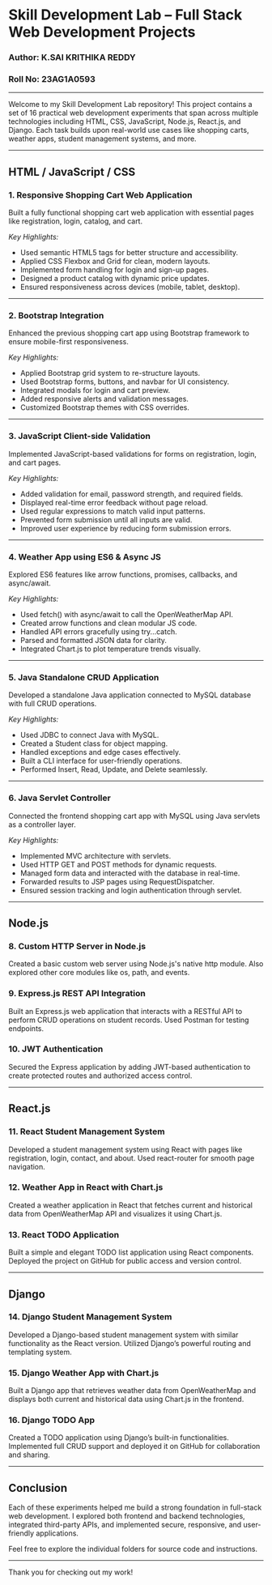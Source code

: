# Skill Development Lab – Full Stack Web Development Projects

### Author: K.SAI KRITHIKA REDDY  
### Roll No: 23AG1A0593

---

Welcome to my Skill Development Lab repository! This project contains a set of 16 practical web development experiments that span across multiple technologies including HTML, CSS, JavaScript, Node.js, React.js, and Django. Each task builds upon real-world use cases like shopping carts, weather apps, student management systems, and more.

---

##  HTML / JavaScript / CSS

### 1. Responsive Shopping Cart Web Application  
Built a fully functional shopping cart web application with essential pages like registration, login, catalog, and cart.

*Key Highlights:*
- Used semantic HTML5 tags for better structure and accessibility.
- Applied CSS Flexbox and Grid for clean, modern layouts.
- Implemented form handling for login and sign-up pages.
- Designed a product catalog with dynamic price updates.
- Ensured responsiveness across devices (mobile, tablet, desktop).

---

### 2. Bootstrap Integration  
Enhanced the previous shopping cart app using Bootstrap framework to ensure mobile-first responsiveness.

*Key Highlights:*
- Applied Bootstrap grid system to re-structure layouts.
- Used Bootstrap forms, buttons, and navbar for UI consistency.
- Integrated modals for login and cart preview.
- Added responsive alerts and validation messages.
- Customized Bootstrap themes with CSS overrides.

---

### 3. JavaScript Client-side Validation  
Implemented JavaScript-based validations for forms on registration, login, and cart pages.

*Key Highlights:*
- Added validation for email, password strength, and required fields.
- Displayed real-time error feedback without page reload.
- Used regular expressions to match valid input patterns.
- Prevented form submission until all inputs are valid.
- Improved user experience by reducing form submission errors.

---

### 4. Weather App using ES6 & Async JS  
Explored ES6 features like arrow functions, promises, callbacks, and async/await.

*Key Highlights:*
- Used fetch() with async/await to call the OpenWeatherMap API.
- Created arrow functions and clean modular JS code.
- Handled API errors gracefully using try...catch.
- Parsed and formatted JSON data for clarity.
- Integrated Chart.js to plot temperature trends visually.

---

### 5. Java Standalone CRUD Application  
Developed a standalone Java application connected to MySQL database with full CRUD operations.

*Key Highlights:*
- Used JDBC to connect Java with MySQL.
- Created a Student class for object mapping.
- Handled exceptions and edge cases effectively.
- Built a CLI interface for user-friendly operations.
- Performed Insert, Read, Update, and Delete seamlessly.

---

### 6. Java Servlet Controller  
Connected the frontend shopping cart app with MySQL using Java servlets as a controller layer.

*Key Highlights:*
- Implemented MVC architecture with servlets.
- Used HTTP GET and POST methods for dynamic requests.
- Managed form data and interacted with the database in real-time.
- Forwarded results to JSP pages using RequestDispatcher.
- Ensured session tracking and login authentication through servlet.

---

##  Node.js

### 8. Custom HTTP Server in Node.js  
Created a basic custom web server using Node.js's native http module. Also explored other core modules like os, path, and events.

### 9. Express.js REST API Integration  
Built an Express.js web application that interacts with a RESTful API to perform CRUD operations on student records. Used Postman for testing endpoints.

### 10. JWT Authentication  
Secured the Express application by adding JWT-based authentication to create protected routes and authorized access control.

---

##  React.js

### 11. React Student Management System  
Developed a student management system using React with pages like registration, login, contact, and about. Used react-router for smooth page navigation.

### 12. Weather App in React with Chart.js  
Created a weather application in React that fetches current and historical data from OpenWeatherMap API and visualizes it using Chart.js.

### 13. React TODO Application  
Built a simple and elegant TODO list application using React components. Deployed the project on GitHub for public access and version control.

---

##  Django

### 14. Django Student Management System  
Developed a Django-based student management system with similar functionality as the React version. Utilized Django’s powerful routing and templating system.

### 15. Django Weather App with Chart.js  
Built a Django app that retrieves weather data from OpenWeatherMap and displays both current and historical data using Chart.js in the frontend.

### 16. Django TODO App  
Created a TODO application using Django’s built-in functionalities. Implemented full CRUD support and deployed it on GitHub for collaboration and sharing.

---

##  Conclusion

Each of these experiments helped me build a strong foundation in full-stack web development. I explored both frontend and backend technologies, integrated third-party APIs, and implemented secure, responsive, and user-friendly applications.

Feel free to explore the individual folders for source code and instructions.

---

Thank you for checking out my work!  
